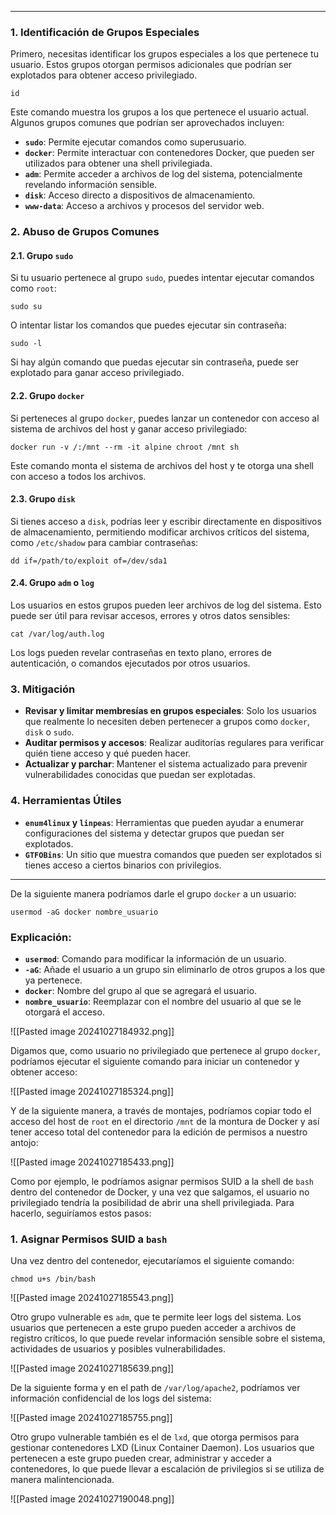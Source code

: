 
-----
### 1. **Identificación de Grupos Especiales**

Primero, necesitas identificar los grupos especiales a los que pertenece tu usuario. Estos grupos otorgan permisos adicionales que podrían ser explotados para obtener acceso privilegiado.


`id`

Este comando muestra los grupos a los que pertenece el usuario actual. Algunos grupos comunes que podrían ser aprovechados incluyen:

- **`sudo`**: Permite ejecutar comandos como superusuario.
- **`docker`**: Permite interactuar con contenedores Docker, que pueden ser utilizados para obtener una shell privilegiada.
- **`adm`**: Permite acceder a archivos de log del sistema, potencialmente revelando información sensible.
- **`disk`**: Acceso directo a dispositivos de almacenamiento.
- **`www-data`**: Acceso a archivos y procesos del servidor web.

### 2. **Abuso de Grupos Comunes**

#### 2.1. **Grupo `sudo`**

Si tu usuario pertenece al grupo `sudo`, puedes intentar ejecutar comandos como `root`:


`sudo su`

O intentar listar los comandos que puedes ejecutar sin contraseña:


`sudo -l`

Si hay algún comando que puedas ejecutar sin contraseña, puede ser explotado para ganar acceso privilegiado.

#### 2.2. **Grupo `docker`**

Si perteneces al grupo `docker`, puedes lanzar un contenedor con acceso al sistema de archivos del host y ganar acceso privilegiado:


`docker run -v /:/mnt --rm -it alpine chroot /mnt sh`

Este comando monta el sistema de archivos del host y te otorga una shell con acceso a todos los archivos.

#### 2.3. **Grupo `disk`**

Si tienes acceso a `disk`, podrías leer y escribir directamente en dispositivos de almacenamiento, permitiendo modificar archivos críticos del sistema, como `/etc/shadow` para cambiar contraseñas:


`dd if=/path/to/exploit of=/dev/sda1`

#### 2.4. **Grupo `adm` o `log`**

Los usuarios en estos grupos pueden leer archivos de log del sistema. Esto puede ser útil para revisar accesos, errores y otros datos sensibles:

`cat /var/log/auth.log`

Los logs pueden revelar contraseñas en texto plano, errores de autenticación, o comandos ejecutados por otros usuarios.

### 3. **Mitigación**

- **Revisar y limitar membresías en grupos especiales**: Solo los usuarios que realmente lo necesiten deben pertenecer a grupos como `docker`, `disk` o `sudo`.
- **Auditar permisos y accesos**: Realizar auditorías regulares para verificar quién tiene acceso y qué pueden hacer.
- **Actualizar y parchar**: Mantener el sistema actualizado para prevenir vulnerabilidades conocidas que puedan ser explotadas.

### 4. **Herramientas Útiles**

- **`enum4linux` y `linpeas`**: Herramientas que pueden ayudar a enumerar configuraciones del sistema y detectar grupos que puedan ser explotados.
- **`GTFOBins`**: Un sitio que muestra comandos que pueden ser explotados si tienes acceso a ciertos binarios con privilegios.

--------

De la siguiente manera podríamos darle el grupo `docker` a un usuario:

`usermod -aG docker nombre_usuario`

### Explicación:

- **`usermod`**: Comando para modificar la información de un usuario.
- **`-aG`**: Añade el usuario a un grupo sin eliminarlo de otros grupos a los que ya pertenece.
- **`docker`**: Nombre del grupo al que se agregará el usuario.
- **`nombre_usuario`**: Reemplazar con el nombre del usuario al que se le otorgará el acceso.

![[Pasted image 20241027184932.png]]

Digamos que, como usuario no privilegiado que pertenece al grupo `docker`, podríamos ejecutar el siguiente comando para iniciar un contenedor y obtener acceso:

![[Pasted image 20241027185324.png]]

Y de la siguiente manera, a través de montajes, podríamos copiar todo el acceso del host de `root` en el directorio `/mnt` de la montura de Docker y así tener acceso total del contenedor para la edición de permisos a nuestro antojo:

![[Pasted image 20241027185433.png]]

Como por ejemplo, le podríamos asignar permisos SUID a la shell de `bash` dentro del contenedor de Docker, y una vez que salgamos, el usuario no privilegiado tendría la posibilidad de abrir una shell privilegiada. Para hacerlo, seguiríamos estos pasos:

### 1. Asignar Permisos SUID a `bash`

Una vez dentro del contenedor, ejecutaríamos el siguiente comando:


`chmod u+s /bin/bash` 

![[Pasted image 20241027185543.png]]

Otro grupo vulnerable es `adm`, que te permite leer logs del sistema. Los usuarios que pertenecen a este grupo pueden acceder a archivos de registro críticos, lo que puede revelar información sensible sobre el sistema, actividades de usuarios y posibles vulnerabilidades.

![[Pasted image 20241027185639.png]]

De la siguiente forma y en el path de `/var/log/apache2`, podríamos ver información confidencial de los logs del sistema:


![[Pasted image 20241027185755.png]]

Otro grupo vulnerable también es el de `lxd`, que otorga permisos para gestionar contenedores LXD (Linux Container Daemon). Los usuarios que pertenecen a este grupo pueden crear, administrar y acceder a contenedores, lo que puede llevar a escalación de privilegios si se utiliza de manera malintencionada.

![[Pasted image 20241027190048.png]]



